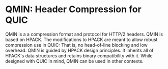 # QMIN: Header Compression for QUIC

QMIN is a a compression format and protocol for HTTP/2 headers.  QMIN is
based on HPACK.  The modifications to HPACK are meant to allow robust
compression use in QUIC:  That is, no head-of-line blocking and low
overhead.  QMIN is guided by HPACK design principles.  It inherits all
of HPACK's data structures and retains binary compatibility with it.
While designed with QUIC in mind, QMIN can be used in other contexts.

